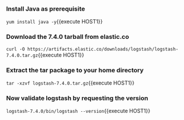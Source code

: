 ### Install Java as prerequisite 

`yum install java -y`{{execute HOST1}}

### Download the 7.4.0 tarball from elastic.co

`curl -O https://artifacts.elastic.co/downloads/logstash/logstash-7.4.0.tar.gz`{{execute HOST1}}

### Extract the tar package to your home directory

`tar -xzvf logstash-7.4.0.tar.gz`{{execute HOST1}}

### Now validate logstash by requesting the version

`logstash-7.4.0/bin/logstash --version`{{execute HOST1}}
